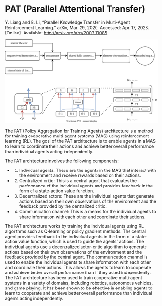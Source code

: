 # PAT (Parallel Attentional Transfer)

Y. Liang and B. Li, “Parallel Knowledge Transfer in Multi-Agent Reinforcement Learning.” arXiv, Mar. 29, 2020. Accessed: Apr. 17, 2023. [Online]. Available: http://arxiv.org/abs/2003.13085

![CommNet architecture as in paper](https://raw.githubusercontent.com/hasithz/CommRL_docs/abe8d78ea94fd65dd614f2052b9cb55bde8a1f80/assets/images/commnet%20and%20communication.drawio.svg)

The PAT (Policy Aggregation for Training Agents) architecture is a method for training cooperative multi-agent systems (MAS) using reinforcement learning (RL). The goal of the PAT architecture is to enable agents in a MAS to learn to coordinate their actions and achieve better overall performance than individual agents acting independently.

The PAT architecture involves the following components:
-	1. Individual agents: These are the agents in the MAS that interact with the environment and receive rewards based on their actions.
-	2. Centralized critic: This is a central agent that evaluates the performance of the individual agents and provides feedback in the form of a state-action value function.
-	3. Decentralized actors: These are the individual agents that generate actions based on their own observations of the environment and the feedback provided by the centralized critic.
-	4. Communication channel: This is a means for the individual agents to share information with each other and coordinate their actions.
	
The PAT architecture works by training the individual agents using RL algorithms such as Q-learning or policy gradient methods. The central agent provides feedback to the individual agents in the form of a state-action value function, which is used to guide the agents' actions. The individual agents use a decentralized actor-critic algorithm to generate actions based on their own observations of the environment and the feedback provided by the central agent.
The communication channel is used to enable the individual agents to share information with each other and coordinate their actions. This allows the agents to learn to cooperate and achieve better overall performance than if they acted independently.
The PAT architecture has been used to train cooperative multi-agent systems in a variety of domains, including robotics, autonomous vehicles, and game playing. It has been shown to be effective in enabling agents to learn to cooperate and achieve better overall performance than individual agents acting independently.
